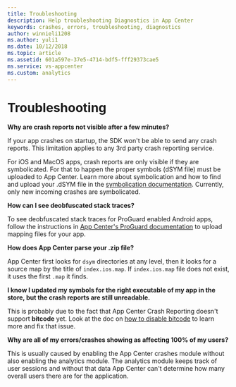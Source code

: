 ```yaml
---
title: Troubleshooting
description: Help troubleshooting Diagnostics in App Center
keywords: crashes, errors, troubleshooting, diagnostics
author: winnieli1208
ms.author: yuli1
ms.date: 10/12/2018
ms.topic: article
ms.assetid: 601a597e-37e5-4714-bdf5-fff29373cae5
ms.service: vs-appcenter
ms.custom: analytics 
---
```


# Troubleshooting

**Why are crash reports not visible after a few minutes?**

If your app crashes on startup, the SDK won't be able to send any crash reports. This limitation applies to any 3rd party crash reporting service.

For iOS and MacOS apps, crash reports are only visible if they are symbolicated. For that to happen the proper symbols (dSYM file) must be uploaded to App Center. Learn more about symbolication and how to find and upload your .dSYM file in the [symbolication documentation](~/diagnostics/iOS-symbolication.md). Currently, only new incoming crashes are symbolicated.  

**How can I see deobfuscated stack traces?**

To see deobfuscated stack traces for ProGuard enabled Android apps, follow the instructions in [App Center's ProGuard documentation](~/diagnostics/Android-ProGuard.md) to upload mapping files for your app. 

**How does App Center parse your .zip file?**

App Center first looks for `dsym` directories at any level, then it looks for a source map by the title of `index.ios.map`. If `index.ios.map` file does not exist, it uses the first `.map` it finds.

**I know I updated my symbols for the right executable of my app in the store, but the crash reports are still unreadable.**

This is probably due to the fact that App Center Crash Reporting doesn't support **bitcode** yet. Look at the doc on [how to disable bitcode](~/diagnostics/iOS-symbolication.md#bitcode) to learn more and fix that issue.

**Why are all of my errors/crashes showing as affecting 100% of my users?**

This is usually caused by enabling the App Center crashes module without also enabling the analytics module. The analytics module keeps track of user sessions and without that data App Center can't determine how many overall users there are for the application.
